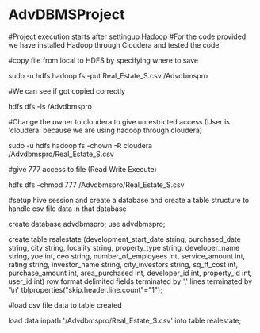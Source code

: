 # AdvDBMSProject
#Project execution starts after settingup Hadoop
#For the code provided, we have installed Hadoop through Cloudera and tested the code

#copy file from local to HDFS by specifying where to save

sudo -u hdfs hadoop fs -put Real_Estate_S.csv /Advdbmspro

#We can see if got copied correctly

hdfs dfs -ls /Advdbmspro

#Change the owner to cloudera to give unrestricted access (User is 'cloudera' because we are using hadoop through cloudera)

sudo -u hdfs hadoop fs -chown -R cloudera /Advdbmspro/Real_Estate_S.csv

#give 777 access to file (Read Write Execute)

hdfs dfs -chmod 777 /Advdbmspro/Real_Estate_S.csv

#setup hive session and create a database and create a table structure to handle csv file data in that database

create database advdbmspro;
use advdbmspro;

create table realestate (development_start_date string, purchased_date string, city string, locality string, property_type string, developer_name string, yoe int, ceo string, number_of_employees int, service_amount int, rating string, investor_name string, city_investors string, sq_ft_cost int, purchase_amount int, area_purchased int, developer_id int, property_id int, user_id int) row format delimited fields terminated by ',' lines terminated by '\n' tblproperties("skip.header.line.count"="1");

#load csv file data to table created

load data inpath '/Advdbmspro/Real_Estate_S.csv' into table realestate;

